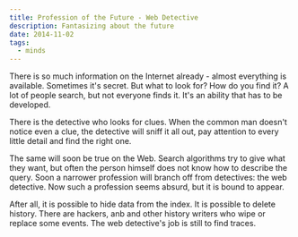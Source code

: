 ```yaml
---
title: Profession of the Future - Web Detective
description: Fantasizing about the future
date: 2014-11-02
tags:
  - minds
---
```


There is so much information on the Internet already - almost everything is available. Sometimes it's secret.
But what to look for? How do you find it? A lot of people search, but not everyone finds it. It's an ability that has to be developed.

There is the detective who looks for clues. When the common man doesn't notice even a clue, the detective will sniff it all out, pay attention to every little detail and find the right one.

The same will soon be true on the Web. Search algorithms try to give what they want, but often the person himself does not know how to describe the query. Soon a narrower profession will branch off from detectives: the web detective. Now such a profession seems absurd, but it is bound to appear.

After all, it is possible to hide data from the index. It is possible to delete history. There are hackers, anb and other history writers who wipe or replace some events. The web detective's job is still to find traces.
